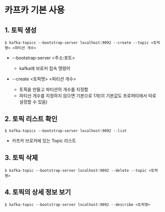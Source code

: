 # 카프카 기본 사용

## 1. 토픽 생성
```
$ kafka-topics --bootstrap-server localhost:9092 --create --topic <토픽명> <파티션 개수>
```
- --bootstrap-server <주소:포트>
    - kafka에 브로커 접속 명령어

- --create <토픽명> <파티션 개수>
    - 토픽을 만들고 파티션의 개수를 지정함
    - 파티선 개수를 지정하지 않으면 기본으로 1개(이 기본값도 프로퍼티에서 따로 설정할 수 있음)

## 2. 토픽 리스트 확인
```
$ kafka-topics --bootstrap-server localhost:9092 --list
```
- 카프카 브로커에 있는 Topic 리스트

## 3. 토픽 삭제
```
$ kafka-topic --bootstrap-server localhost:9092 --delete --topic <토픽명>
```

## 4. 토픽의 상세 정보 보기
```
$ kafka-topic --bootstrap-server localhost:9092 --describe <토픽명>
```